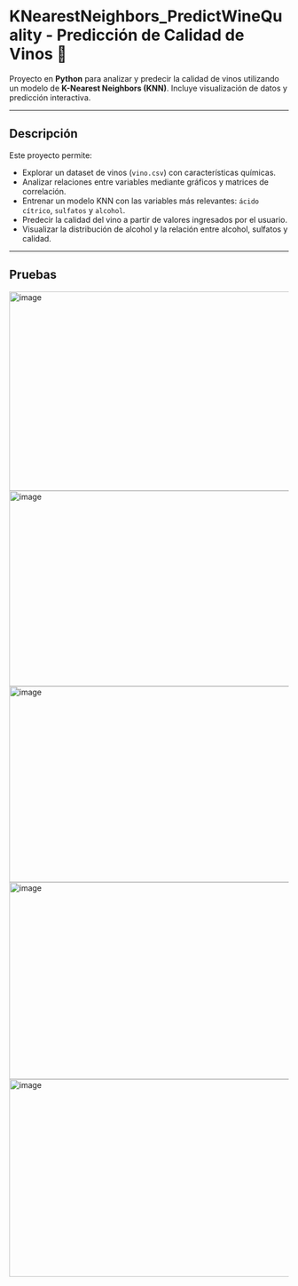 # KNearestNeighbors_PredictWineQuality - Predicción de Calidad de Vinos 🍷

Proyecto en **Python** para analizar y predecir la calidad de vinos utilizando un modelo de **K-Nearest Neighbors (KNN)**. Incluye visualización de datos y predicción interactiva.

---

## Descripción

Este proyecto permite:

- Explorar un dataset de vinos (`vino.csv`) con características químicas.
- Analizar relaciones entre variables mediante gráficos y matrices de correlación.
- Entrenar un modelo KNN con las variables más relevantes: `ácido cítrico`, `sulfatos` y `alcohol`.
- Predecir la calidad del vino a partir de valores ingresados por el usuario.
- Visualizar la distribución de alcohol y la relación entre alcohol, sulfatos y calidad.

---

## Pruebas

<img width="1541" height="359" alt="image" src="https://github.com/user-attachments/assets/9c2524b2-7fb8-46a1-8c65-ee69c7e44e35" />
<img width="1538" height="352" alt="image" src="https://github.com/user-attachments/assets/f69a9635-5df5-4901-b780-e4e934b797c7" />
<img width="1542" height="353" alt="image" src="https://github.com/user-attachments/assets/528c5577-1281-44a9-bb88-b193d73d9f68" />
<img width="1539" height="355" alt="image" src="https://github.com/user-attachments/assets/a1d41929-12c8-4a8d-a7d2-07ce8f218b4e" />
<img width="1541" height="356" alt="image" src="https://github.com/user-attachments/assets/9aba611b-dbdb-417a-9328-81c1dc8bb34c" />




